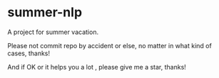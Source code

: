 # summer-nlp
A project for summer vacation.

Please not commit repo by accident or else, no matter in what kind of cases, thanks!  

And if OK or it helps you a lot , please give me a star, thanks!
